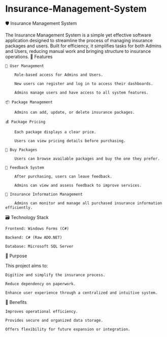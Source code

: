 # Insurance-Management-System
🛡️ Insurance Management System

The Insurance Management System is a simple yet effective software application designed to streamline the process of managing insurance packages and users. Built for efficiency, it simplifies tasks for both Admins and Users, reducing manual work and bringing structure to insurance operations.
🚀 Features

    🔐 User Management

        Role-based access for Admins and Users.

        New users can register and log in to access their dashboards.

        Admins manage users and have access to all system features.

    📦 Package Management

        Admins can add, update, or delete insurance packages.

    💰 Package Pricing

        Each package displays a clear price.

        Users can view pricing details before purchasing.

    🛒 Buy Packages

        Users can browse available packages and buy the one they prefer.

    📝 Feedback System

        After purchasing, users can leave feedback.

        Admins can view and assess feedback to improve services.

    📂 Insurance Information Management

        Admins can monitor and manage all purchased insurance information efficiently.

🗃️ Technology Stack

    Frontend: Windows Forms (C#)

    Backend: C# (Raw ADO.NET)

    Database: Microsoft SQL Server

🎯 Purpose

This project aims to:

    Digitize and simplify the insurance process.

    Reduce dependency on paperwork.

    Enhance user experience through a centralized and intuitive system.

📌 Benefits

    Improves operational efficiency.

    Provides secure and organized data storage.

    Offers flexibility for future expansion or integration.

